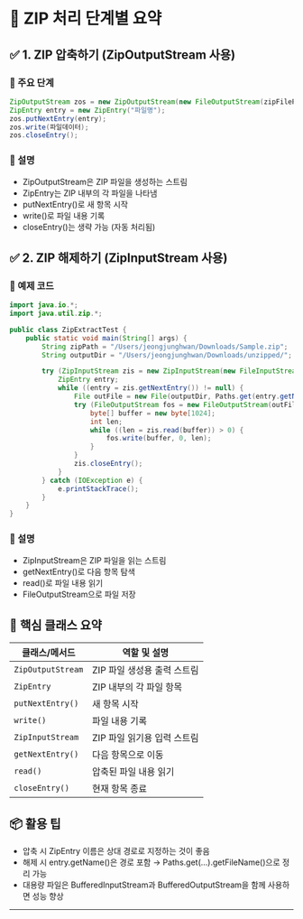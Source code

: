 # 🧭 ZIP 처리 단계별 요약

## ✅ 1. ZIP 압축하기 (ZipOutputStream 사용)
### 📌 주요 단계
```java
ZipOutputStream zos = new ZipOutputStream(new FileOutputStream(zipFilePath));
ZipEntry entry = new ZipEntry("파일명");
zos.putNextEntry(entry);
zos.write(파일데이터);
zos.closeEntry();
```

### 🧩 설명
- ZipOutputStream은 ZIP 파일을 생성하는 스트림
- ZipEntry는 ZIP 내부의 각 파일을 나타냄
- putNextEntry()로 새 항목 시작
- write()로 파일 내용 기록
- closeEntry()는 생략 가능 (자동 처리됨)

## ✅ 2. ZIP 해제하기 (ZipInputStream 사용)
### 📌 예제 코드
```java
import java.io.*;
import java.util.zip.*;

public class ZipExtractTest {
    public static void main(String[] args) {
        String zipPath = "/Users/jeongjunghwan/Downloads/Sample.zip";
        String outputDir = "/Users/jeongjunghwan/Downloads/unzipped/";

        try (ZipInputStream zis = new ZipInputStream(new FileInputStream(zipPath))) {
            ZipEntry entry;
            while ((entry = zis.getNextEntry()) != null) {
                File outFile = new File(outputDir, Paths.get(entry.getName()).getFileName().toString());
                try (FileOutputStream fos = new FileOutputStream(outFile)) {
                    byte[] buffer = new byte[1024];
                    int len;
                    while ((len = zis.read(buffer)) > 0) {
                        fos.write(buffer, 0, len);
                    }
                }
                zis.closeEntry();
            }
        } catch (IOException e) {
            e.printStackTrace();
        }
    }
}
```

### 🧩 설명
- ZipInputStream은 ZIP 파일을 읽는 스트림
- getNextEntry()로 다음 항목 탐색
- read()로 파일 내용 읽기
- FileOutputStream으로 파일 저장

## 🧠 핵심 클래스 요약
| 클래스/메서드        | 역할 및 설명                                      |
|----------------------|--------------------------------------------------|
| `ZipOutputStream`    | ZIP 파일 생성용 출력 스트림                       |
| `ZipEntry`           | ZIP 내부의 각 파일 항목                           |
| `putNextEntry()`     | 새 항목 시작                                      |
| `write()`            | 파일 내용 기록                                    |
| `ZipInputStream`     | ZIP 파일 읽기용 입력 스트림                       |
| `getNextEntry()`     | 다음 항목으로 이동                                |
| `read()`             | 압축된 파일 내용 읽기                             |
| `closeEntry()`       | 현재 항목 종료                                    |

## 📦 활용 팁
- 압축 시 ZipEntry 이름은 상대 경로로 지정하는 것이 좋음
- 해제 시 entry.getName()은 경로 포함 → Paths.get(...).getFileName()으로 정리 가능
- 대용량 파일은 BufferedInputStream과 BufferedOutputStream을 함께 사용하면 성능 향상

---
